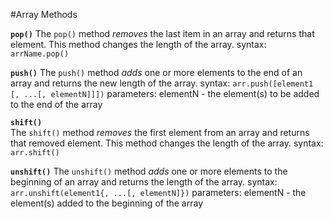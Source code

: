 #Array Methods

**`pop()`**
The `pop()` method *removes* the last item in an array and returns that element. This method changes the length of the array.
  syntax: `arrName.pop()`


**`push()`**
The `push()` method *adds* one or more elements to the end of an array and returns the new length of the array.
  syntax: `arr.push([element1 [, ...[, elementN]]])`
  parameters: elementN - the element(s) to be added to the end of the array


**`shift()`**  
The `shift()` method *removes* the first element from an array and returns that removed element. This method changes the length of the array.
  syntax: `arr.shift()`


**`unshift()`**
The `unshift()` method *adds* one or more elements to the beginning of an array and returns the length of the array.
  syntax: `arr.unshift(element1{, ...[, elementN]})`
  parameters: elementN - the element(s) added to the beginning of the array
